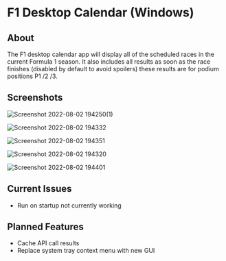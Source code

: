 # F1 Desktop Calendar (Windows)
## About
The F1 desktop calendar app will display all of the scheduled races in the current Formula 1 season. It also includes all results as soon as the race finishes (disabled by default to avoid spoilers) these results are for podium positions P1 /2 /3.

## Screenshots

![Screenshot 2022-08-02 194250(1)](https://user-images.githubusercontent.com/23617317/182555594-b99a2f9b-6d19-4bf8-bb74-edd64b70de76.png)

![Screenshot 2022-08-02 194332](https://user-images.githubusercontent.com/23617317/182555347-f7dbbb83-004b-4bd0-a74a-c0dc826f869d.png)

![Screenshot 2022-08-02 194351](https://user-images.githubusercontent.com/23617317/182555378-7bb20ec3-b335-4f8b-bdcf-483cc0708779.png)

![Screenshot 2022-08-02 194320](https://user-images.githubusercontent.com/23617317/182555388-b04cff55-a800-49fa-864e-6527bc6ec4c0.png)

![Screenshot 2022-08-02 194401](https://user-images.githubusercontent.com/23617317/182555423-59ee0def-ebeb-4b55-988f-cfa4252fabd2.png)




## Current Issues
- Run on startup not currently working

## Planned Features
- Cache API call results
- Replace system tray context menu with new GUI
